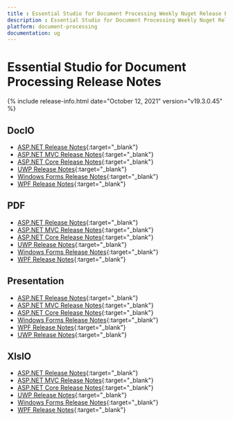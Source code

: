 ```yaml
---
title : Essential Studio for Document Processing Weekly Nuget Release Release Notes  
description : Essential Studio for Document Processing Weekly Nuget Release Release Notes  
platform: document-processing
documentation: ug
---
```


# Essential Studio for Document Processing  Release Notes  

{% include release-info.html date="October 12, 2021" version="v19.3.0.45" %} 

## DocIO

* [ASP.NET Release Notes](/aspnet/release-notes/v19.3.0.45#docio){:target="_blank"}
* [ASP.NET MVC Release Notes](/aspnetmvc/release-notes/v19.3.0.45#docio){:target="_blank"}
* [ASP.NET Core Release Notes](/aspnet-core/release-notes/v19.3.0.45#docio){:target="_blank"}
* [UWP Release Notes](/uwp/release-notes/v19.3.0.45#docio){:target="_blank"}
* [Windows Forms Release Notes](/windowsforms/release-notes/v19.3.0.45#docio){:target="_blank"}
* [WPF Release Notes](/wpf/release-notes/v19.3.0.45#docio){:target="_blank"}


## PDF

* [ASP.NET Release Notes](/aspnet/release-notes/v19.3.0.45#pdf){:target="_blank"}
* [ASP.NET MVC Release Notes](/aspnetmvc/release-notes/v19.3.0.45#pdf){:target="_blank"}
* [ASP.NET Core Release Notes](/aspnet-core/release-notes/v19.3.0.45#pdf){:target="_blank"}
* [UWP Release Notes](/uwp/release-notes/v19.3.0.45#pdf){:target="_blank"}
* [Windows Forms Release Notes](/windowsforms/release-notes/v19.3.0.45#pdf){:target="_blank"}
* [WPF Release Notes](/wpf/release-notes/v19.3.0.45#pdf){:target="_blank"}


## Presentation

* [ASP.NET Release Notes](/aspnet/release-notes/v19.3.0.45#presentation){:target="_blank"}
* [ASP.NET MVC Release Notes](/aspnetmvc/release-notes/v19.3.0.45#presentation){:target="_blank"}
* [ASP.NET Core Release Notes](/aspnet-core/release-notes/v19.3.0.45#presentation){:target="_blank"}
* [Windows Forms Release Notes](/windowsforms/release-notes/v19.3.0.45#presentation){:target="_blank"}
* [WPF Release Notes](/wpf/release-notes/v19.3.0.45#presentation){:target="_blank"}
* [UWP Release Notes](/uwp/release-notes/v19.3.0.45#presentation){:target="_blank"}


## XlsIO

* [ASP.NET Release Notes](/aspnet/release-notes/v19.3.0.45#xlsio){:target="_blank"}
* [ASP.NET MVC Release Notes](/aspnetmvc/release-notes/v19.3.0.45#xlsio){:target="_blank"}
* [ASP.NET Core Release Notes](/aspnet-core/release-notes/v19.3.0.45#xlsio){:target="_blank"}
* [UWP Release Notes](/uwp/release-notes/v19.3.0.45#xlsio){:target="_blank"}
* [Windows Forms Release Notes](/windowsforms/release-notes/v19.3.0.45#xlsio){:target="_blank"}
* [WPF Release Notes](/wpf/release-notes/v19.3.0.45#xlsio){:target="_blank"}